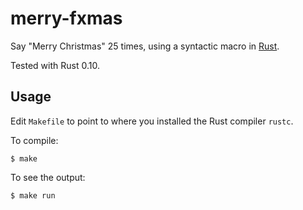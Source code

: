 # merry-fxmas

Say "Merry Christmas" 25 times, using a syntactic macro in [Rust](http://www.rust-lang.org/).

Tested with Rust 0.10.

## Usage

Edit `Makefile` to point to where you installed the Rust compiler `rustc`.

To compile:

``` console
$ make
```

To see the output:

``` console
$ make run
```
